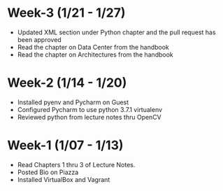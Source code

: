 # Week-3 (1/21 - 1/27)

* Updated XML section under Python chapter and the pull request has been approved
* Read the chapter on Data Center from the handbook
* Read the chapter on Architectures from the handbook

# Week-2 (1/14 - 1/20)

* Installed pyenv and Pycharm on Guest
* Configured Pycharm to use python 3.7.1 virtualenv
* Reviewed python from lecture notes thru OpenCV

# Week-1 (1/07 - 1/13)

* Read Chapters 1 thru 3 of Lecture Notes.
* Posted Bio on Piazza
* Installed VirtualBox and Vagrant
